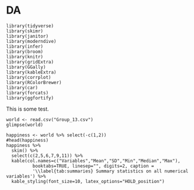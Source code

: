 # DA
```{r}
library(tidyverse)
library(skimr)
library(janitor)
library(moderndive)
library(infer)
library(broom)
library(knitr)
library(gridExtra)
library(GGally)
library(kableExtra)
library(corrplot)
library(RColorBrewer)
library(car)
library(forcats)
library(ggfortify)
```
This is some test.

```{r data, echo = FALSE, eval = TRUE, warning = FALSE}
world <- read.csv("Group_13.csv")
glimpse(world)
```
```{r summaries, echo = FALSE, eval = TRUE, warning = FALSE}
happiness <- world %>% select(-c(1,2))
#head(happiness)
happiness %>%
  skim() %>%
  select(c(2,5,6,7,9,11)) %>%
  kable(col.names=c("Variables","Mean","SD","Min","Median","Max"),
          booktabs=TRUE, linesep="", digits=2, caption = 
          '\\label{tab:summaries} Summary statistics on all numerical variables') %>%
  kable_styling(font_size=10, latex_options="HOLD_position")
```

